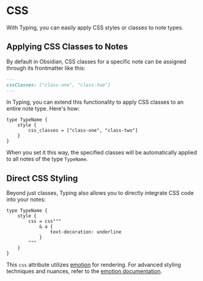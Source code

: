 # CSS

With Typing, you can easily apply CSS styles or classes to note types.

## Applying CSS Classes to Notes

By default in Obsidian, CSS classes for a specific note can be assigned through its frontmatter like this:

```md
---
cssClasses: ["class-one", "class-two"]
---
```

In Typing, you can extend this functionality to apply CSS classes to an entire note type. Here's how:

```otl
type TypeName {
    style {
        css_classes = ["class-one", "class-two"]
    }
}
```

When you set it this way, the specified classes will be automatically applied to all notes of the type `TypeName`.

## Direct CSS Styling

Beyond just classes, Typing also allows you to directly integrate CSS code into your notes:

```otl
type TypeName {
    style {
        css = css"""
            & a {
                text-decoration: underline
            }
        """
    }
}
```

This `css` attribute utilizes [emotion](https://emotion.sh) for rendering. For advanced styling techniques and nuances, refer to the [emotion documentation](https://emotion.sh/docs/introduction).

